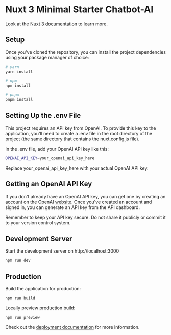# Nuxt 3 Minimal Starter Chatbot-AI

Look at the [Nuxt 3 documentation](https://nuxt.com/docs/getting-started/introduction) to learn more.

## Setup

Once you've cloned the repository, you can install the project dependencies using your package manager of choice:

```bash
# yarn
yarn install

# npm
npm install

# pnpm
pnpm install
```

## Setting Up the .env File
This project requires an API key from OpenAI. To provide this key to the application, you'll need to create a .env file in the root directory of the project (the same directory that contains the nuxt.config.js file).

In the .env file, add your OpenAI API key like this:
```bash
OPENAI_API_KEY=your_openai_api_key_here
```
Replace your_openai_api_key_here with your actual OpenAI API key.

## Getting an OpenAI API Key
If you don't already have an OpenAI API key, you can get one by creating an account on the OpenAI [website](https://auth0.openai.com/signup). Once you've created an account and signed in, you can generate an API key from the API dashboard.

Remember to keep your API key secure. Do not share it publicly or commit it to your version control system.


## Development Server

Start the development server on http://localhost:3000

```bash
npm run dev
```

## Production

Build the application for production:

```bash
npm run build
```

Locally preview production build:

```bash
npm run preview
```

Check out the [deployment documentation](https://nuxt.com/docs/getting-started/deployment) for more information.
